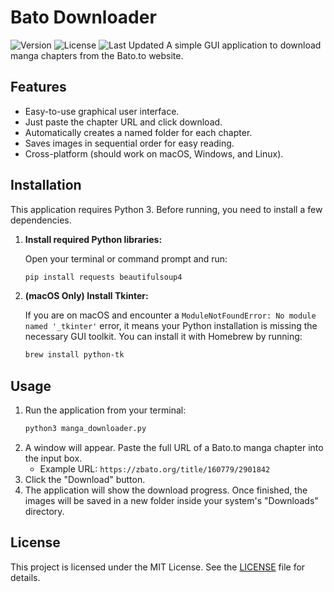 # Bato Downloader
![Version](https://img.shields.io/badge/version-1.0.0-orange)
![License](https://img.shields.io/badge/license-MIT-yellow)
![Last Updated](https://img.shields.io/badge/last%20updated-2025--07--13-informational)
A simple GUI application to download manga chapters from the Bato.to website.

## Features

-   Easy-to-use graphical user interface.
-   Just paste the chapter URL and click download.
-   Automatically creates a named folder for each chapter.
-   Saves images in sequential order for easy reading.
-   Cross-platform (should work on macOS, Windows, and Linux).

## Installation

This application requires Python 3. Before running, you need to install a few dependencies.

1.  **Install required Python libraries:**

    Open your terminal or command prompt and run:
    ```bash
    pip install requests beautifulsoup4
    ```

2.  **(macOS Only) Install Tkinter:**

    If you are on macOS and encounter a `ModuleNotFoundError: No module named '_tkinter'` error, it means your Python installation is missing the necessary GUI toolkit. You can install it with Homebrew by running:
    ```bash
    brew install python-tk
    ```

## Usage

1.  Run the application from your terminal:
    ```bash
    python3 manga_downloader.py
    ```
2.  A window will appear. Paste the full URL of a Bato.to manga chapter into the input box.
    -   Example URL: `https://zbato.org/title/160779/2901842`
3.  Click the "Download" button.
4.  The application will show the download progress. Once finished, the images will be saved in a new folder inside your system's "Downloads" directory.

## License

This project is licensed under the MIT License. See the [LICENSE](LICENSE) file for details.
